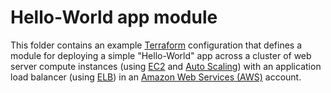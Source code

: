 # Hello-World app module

This folder contains an example [Terraform](https://www.terraform.io/) configuration that defines a module for deploying a simple "Hello-World" app across a cluster of web server compute instances (using [EC2](https://aws.amazon.com/ec2/) and [Auto Scaling](https://aws.amazon.com/autoscaling/)) with an application load balancer (using [ELB](https://aws.amazon.com/elasticloadbalancing/)) in an [Amazon Web Services (AWS)](http://aws.amazon.com/) account.

